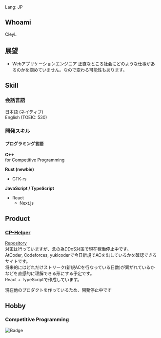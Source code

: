 Lang: JP
## Whoami
CleyL

## 展望
- Webアプリケーションエンジニア
正直なところ社会にどのような仕事があるのかを掴めていません。なので変わる可能性もあります。


## Skill  
### 会話言語
日本語 (ネイティブ)  
English (TOEIC: 530)  

### 開発スキル
#### プログラミング言語
**C++**  
for Competitive Programming

**Rust (newbie)**  
- GTK-rs

**JavaScript / TypeScript**  
- React
  - Next.js





## Product

### [CP-Helper](https://cp-helper.netlify.app/)
[Repository](https://github.com/luckylat/cp-helper-front)  
対策は行っていますが、念の為DDoS対策で現在稼働停止中です。  
AtCoder, Codeforces, yukicoderで今日新規でACを出しているかを確認できるサイトです。  
将来的にはどれだけストリーク(新規ACを行なっている日数)が繋がれているかなどを直感的に理解できる形にする予定です。  
React + TypeScriptで作成しています。

現在他のプロダクトを作っているため、開発停止中です

<!--
### [gamebox](https://github.com/luckylat/gamebox)
現状作成中  
node.jsで作成したマルチプレイ用ゲームをアップロードして一緒に遊ぶためのプロダクトです  
githubやhuggingfaceのようにリポジトリをアップロードして、そこから直で遊べる形にする予定です。  
ゲームを作成するときにマルチプレイの実装をほとんど気にせず、それ以外の部分に集中してもらえるようにと思い作成しています。  
将来的にはパッケージ型で配布して、各自で使えるようにしたいです。  
-->

## Hobby
### Competitive Programming
![Badge](https://cp-logo.vercel.app/atcoder/CleyL)
